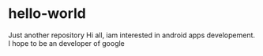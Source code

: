 # hello-world
Just another repository
Hi all, iam interested in android apps developement. I hope to be an developer of google
